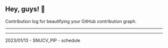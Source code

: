 ## Hey, guys! 👋

Contribution log for beautifying your GitHub contribution graph.

---



---

2023/01/13 - SNUCV_PIP - schedule